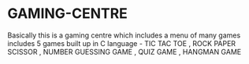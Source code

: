 # GAMING-CENTRE
Basically this is a gaming centre which includes a menu of many games includes 5 games built up in C language - 
TIC TAC TOE ,
ROCK PAPER SCISSOR ,
NUMBER GUESSING GAME , 
QUIZ GAME ,
HANGMAN GAME 
